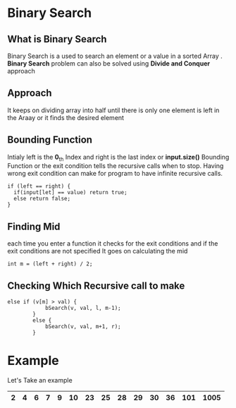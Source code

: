 # Binary Search

## What is Binary Search
Binary Search is a used to search an element or a value in a sorted Array .
**Binary Search** problem can also be solved using **Divide and Conquer** approach

## Approach
It keeps on dividing array into half until there is only one element is left in the Araay or it finds the desired element

## Bounding Function
Intialy left is the **0**<sub>th</sub> Index and right is the last index or **input.size()**
Bounding Function or the exit condition tells the recursive calls when to stop.
Having wrong exit condition can make for program to have infinite recursive calls.

```
if (left == right) {
  if(input[let] == value) return true;
  else return false;
}
```
## Finding Mid
each time you enter a function it checks for the exit conditions and if the exit conditions are not specified 
It goes on calculating the mid 
```
int m = (left + right) / 2;
```

## Checking Which Recursive call to make

```
else if (v[m] > val) {
            bSearch(v, val, l, m-1);
        }
        else {
            bSearch(v, val, m+1, r);
        }
```
# Example

Let's Take an example 


|2 |4 |6 |7 |9 |10 |23|25|28 |29|30 |36 |101 |1005|
| --- | --- | --- | --- |--- | --- | --- | --- |--- | --- | --- | --- |--- | --- |

